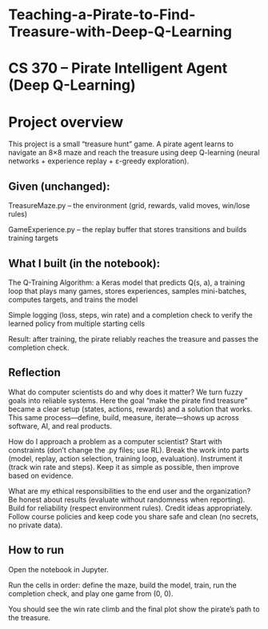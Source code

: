 # Teaching-a-Pirate-to-Find-Treasure-with-Deep-Q-Learning
# CS 370 – Pirate Intelligent Agent (Deep Q-Learning)

# Project overview 

This project is a small “treasure hunt” game. A pirate agent learns to navigate an 8×8 maze and reach the treasure using deep Q-learning (neural networks + experience replay + ε-greedy exploration).

## Given (unchanged):

TreasureMaze.py – the environment (grid, rewards, valid moves, win/lose rules)

GameExperience.py – the replay buffer that stores transitions and builds training targets

## What I built (in the notebook):

The Q-Training Algorithm: a Keras model that predicts Q(s, a), a training loop that plays many games, stores experiences, samples mini-batches, computes targets, and trains the model

Simple logging (loss, steps, win rate) and a completion check to verify the learned policy from multiple starting cells

Result: after training, the pirate reliably reaches the treasure and passes the completion check.

## Reflection

What do computer scientists do and why does it matter?
We turn fuzzy goals into reliable systems. Here the goal “make the pirate find treasure” became a clear setup (states, actions, rewards) and a solution that works. This same process—define, build, measure, iterate—shows up across software, AI, and real products.

How do I approach a problem as a computer scientist?
Start with constraints (don’t change the .py files; use RL). Break the work into parts (model, replay, action selection, training loop, evaluation). Instrument it (track win rate and steps). Keep it as simple as possible, then improve based on evidence.

What are my ethical responsibilities to the end user and the organization?
Be honest about results (evaluate without randomness when reporting). Build for reliability (respect environment rules). Credit ideas appropriately. Follow course policies and keep code you share safe and clean (no secrets, no private data).

## How to run

Open the notebook in Jupyter.

Run the cells in order: define the maze, build the model, train, run the completion check, and play one game from (0, 0).

You should see the win rate climb and the final plot show the pirate’s path to the treasure.

